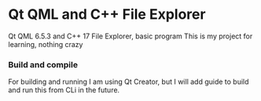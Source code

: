 # Qt QML and C++ File Explorer

Qt QML 6.5.3 and C++ 17 File Explorer, basic program
This is my project for learning, nothing crazy

### Build and compile

For building and running I am using Qt Creator, but I will add guide to build and run this from CLi in the future.
